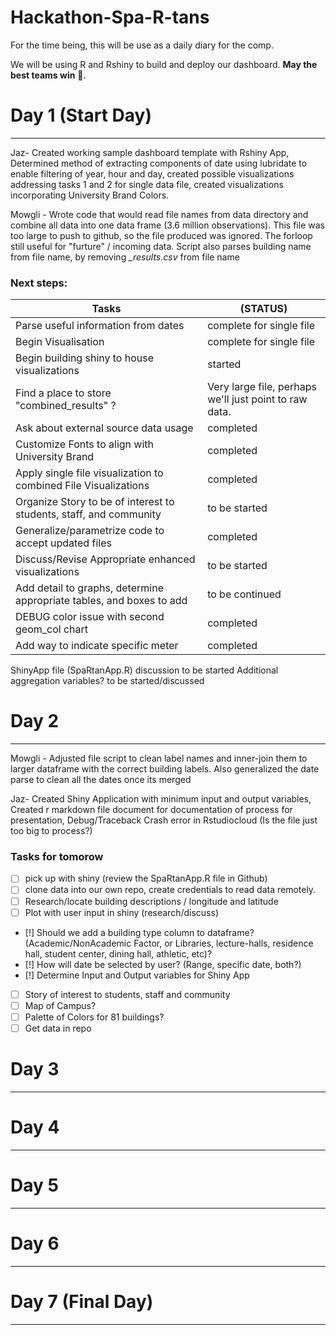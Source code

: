 # Hackathon-Spa-R-tans

For the time being, this will be use as a daily diary for the comp.

We will be using R and Rshiny to build and deploy our dashboard. **May the best teams win** 😤. 


# Day 1 (Start Day)
---
Jaz- Created working sample dashboard template with Rshiny App, Determined method of extracting components of date using lubridate to enable filtering of year, hour and day, created possible visualizations addressing tasks 1 and 2 for single data file, created visualizations incorporating University Brand Colors.  

Mowgli - Wrote code that would read file names from data directory and combine all data into one data frame (3.6 million observations). This file was too large to push to github, so the file produced was ignored. The forloop still useful for "furture" / incoming data. Script also parses building name from file name, by removing *_results.csv* from file name

### Next steps:
Tasks | (STATUS)
----- | -------
Parse useful information from dates |                                complete for single file
 Begin Visualisation |                                                         complete for single file
 Begin building shiny to house visualizations |                                         started
 Find a place to store "combined_results" ? |                                  Very large file, perhaps we'll just point to raw data. 
 Ask about external source data usage |                                        completed
 Customize Fonts to align with University Brand |                              completed
 Apply single file visualization to combined File Visualizations |             completed
 Organize Story to be of interest to students, staff, and community |          to be started
 Generalize/parametrize code to accept updated files |                         completed
 Discuss/Revise Appropriate enhanced visualizations |                          to be started
 Add detail to graphs, determine appropriate tables, and boxes to add |        to be continued
 DEBUG color issue with second geom_col chart |                                completed
 Add way to indicate specific meter |                                          completed
 ShinyApp file (SpaRtanApp.R) discussion                                       to be started
 Additional aggregation variables?                                             to be started/discussed

# Day 2
---
Mowgli - Adjusted file script to clean label names and inner-join them to larger dataframe with the correct building labels. 
Also generalized the date parse to clean all the dates once its merged

Jaz- Created Shiny Application with minimum input and output variables, Created r markdown file document for documentation of process for presentation, Debug/Traceback Crash error in Rstudiocloud (Is the file just too big to process?)

### Tasks for tomorow
- [ ] pick up with shiny (review the SpaRtanApp.R file in Github)
- [ ] clone data into our own repo, create credentials to read data remotely. 
- [ ] Research/locate building descriptions / longitude and latitude
- [ ] Plot with user input in shiny (research/discuss)
- [!] Should we add a building type column to dataframe? (Academic/NonAcademic Factor, or Libraries, lecture-halls, residence hall, student center, dining hall, athletic, etc)?
- [!] How will date be selected by user? (Range, specific date, both?)
- [!] Determine Input and Output variables for Shiny App
- [ ] Story of interest to students, staff and community
- [ ] Map of Campus?
- [ ] Palette of Colors for 81 buildings?
- [ ] Get data in repo
# Day 3
---

# Day 4
---


# Day 5
---

# Day 6
---

# Day 7 (Final Day)
---
